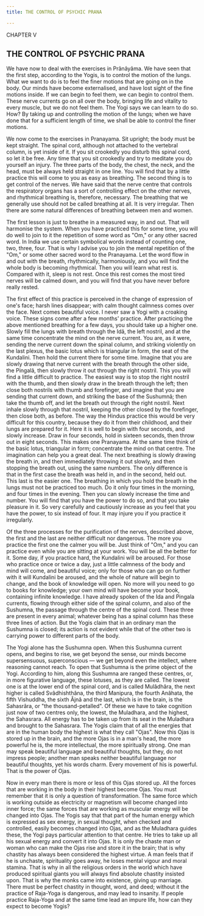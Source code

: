 ```yaml
---
title: THE CONTROL OF PSYCHIC PRANA

---
```





  

CHAPTER V

## THE CONTROL OF PSYCHIC PRANA

We have now to deal with the exercises in Prânâyâma. We have seen that
the first step, according to the Yogis, is to control the motion of the
lungs. What we want to do is to feel the finer motions that are going on
in the body. Our minds have become externalised, and have lost sight of
the fine motions inside. If we can begin to feel them, we can begin to
control them. These nerve currents go on all over the body, bringing
life and vitality to every muscle, but we do not feel them. The Yogi
says we can learn to do so. How? By taking up and controlling the motion
of the lungs; when we have done that for a sufficient length of time, we
shall be able to control the finer motions.

We now come to the exercises in Pranayama. Sit upright; the body must be
kept straight. The spinal cord, although not attached to the vertebral
column, is yet inside of it. If you sit crookedly you disturb this
spinal cord, so let it be free. Any time that you sit crookedly and try
to meditate you do yourself an injury. The three parts of the body, the
chest, the neck, and the head, must be always held straight in one line.
You will find that by a little practice this will come to you as easy as
breathing. The second thing is to get control of the nerves. We have
said that the nerve centre that controls the respiratory organs has a
sort of controlling effect on the other nerves, and rhythmical breathing
is, therefore, necessary. The breathing that we generally use should not
be called breathing at all. It is very irregular. Then there are some
natural differences of breathing between men and women.

The first lesson is just to breathe in a measured way, in and out. That
will harmonise the system. When you have practiced this for some time,
you will do well to join to it the repetition of some word as "Om," or
any other sacred word. In India we use certain symbolical words instead
of counting one, two, three, four. That is why I advise you to join the
mental repetition of the "Om," or some other sacred word to the
Pranayama. Let the word flow in and out with the breath, rhythmically,
harmoniously, and you will find the whole body is becoming rhythmical.
Then you will learn what rest is. Compared with it, sleep is not rest.
Once this rest comes the most tired nerves will be calmed down, and you
will find that you have never before really rested.

The first effect of this practice is perceived in the change of
expression of one's face; harsh lines disappear; with calm thought
calmness comes over the face. Next comes beautiful voice. I never saw a
Yogi with a croaking voice. These signs come after a few months'
practice. After practicing the above mentioned breathing for a few days,
you should take up a higher one. Slowly fill the lungs with breath
through the Idâ, the left nostril, and at the same time concentrate the
mind on the nerve current. You are, as it were, sending the nerve
current down the spinal column, and striking violently on the last
plexus, the basic lotus which is triangular in form, the seat of the
Kundalini. Then hold the current there for some time. Imagine that you
are slowly drawing that nerve current with the breath through the other
side, the Pingalâ, then slowly throw it out through the right nostril.
This you will find a little difficult to practice. The easiest way is to
stop the right nostril with the thumb, and then slowly draw in the
breath through the left; then close both nostrils with thumb and
forefinger, and imagine that you are sending that current down, and
striking the base of the Sushumnâ; then take the thumb off, and let the
breath out through the right nostril. Next inhale slowly through that
nostril, keeping the other closed by the forefinger, then close both, as
before. The way the Hindus practice this would be very difficult for
this country, because they do it from their childhood, and their lungs
are prepared for it. Here it is well to begin with four seconds, and
slowly increase. Draw in four seconds, hold in sixteen seconds, then
throw out in eight seconds. This makes one Pranayama. At the same time
think of the basic lotus, triangular in form; concentrate the mind on
that centre. The imagination can help you a great deal. The next
breathing is slowly drawing the breath in, and then immediately throwing
it out slowly, and then stopping the breath out, using the same numbers.
The only difference is that in the first case the breath was held in,
and in the second, held out. This last is the easier one. The breathing
in which you hold the breath in the lungs must not be practiced too
much. Do it only four times in the morning, and four times in the
evening. Then you can slowly increase the time and number. You will find
that you have the power to do so, and that you take pleasure in it. So
very carefully and cautiously increase as you feel that you have the
power, to six instead of four. It may injure you if you practice it
irregularly.

Of the three processes for the purification of the nerves, described
above, the first and the last are neither difficult nor dangerous. The
more you practice the first one the calmer you will be. Just think of
"Om," and you can practice even while you are sitting at your work. You
will be all the better for it. Some day, if you practice hard, the
Kundalini will be aroused. For those who practice once or twice a day,
just a little calmness of the body and mind will come, and beautiful
voice; only for those who can go on further with it will Kundalini be
aroused, and the whole of nature will begin to change, and the book of
knowledge will open. No more will you need to go to books for knowledge;
your own mind will have become your book, containing infinite knowledge.
I have already spoken of the Ida and Pingala currents, flowing through
either side of the spinal column, and also of the Sushumna, the passage
through the centre of the spinal cord. These three are present in every
animal; whatever being has a spinal column has these three lines of
action. But the Yogis claim that in an ordinary man the Sushumna is
closed; its action is not evident while that of the other two is
carrying power to different parts of the body.

The Yogi alone has the Sushumna open. When this Sushumna current opens,
and begins to rise, we get beyond the sense, our minds become
supersensuous, superconscious — we get beyond even the intellect, where
reasoning cannot reach. To open that Sushumna is the prime object of the
Yogi. According to him, along this Sushumna are ranged these centres,
or, in more figurative language, these lotuses, as they are called. The
lowest one is at the lower end of the spinal cord, and is called
Mulâdhâra, the next higher is called Svâdhishthâna, the third Manipura,
the fourth Anâhata, the fifth Vishuddha, the sixth Âjnâ and the last,
which is in the brain, is the Sahasrâra, or "the thousand-petalled". Of
these we have to take cognition just now of two centres only, the
lowest, the Muladhara, and the highest, the Sahasrara. All energy has to
be taken up from its seat in the Muladhara and brought to the Sahasrara.
The Yogis claim that of all the energies that are in the human body the
highest is what they call "Ojas". Now this Ojas is stored up in the
brain, and the more Ojas is in a man's head, the more powerful he is,
the more intellectual, the more spiritually strong. One man may speak
beautiful language and beautiful thoughts, but they, do not impress
people; another man speaks neither beautiful language nor beautiful
thoughts, yet his words charm. Every movement of his is powerful. That
is the power of Ojas.

Now in every man there is more or less of this Ojas stored up. All the
forces that are working in the body in their highest become Ojas. You
must remember that it is only a question of transformation. The same
force which is working outside as electricity or magnetism will become
changed into inner force; the same forces that are working as muscular
energy will be changed into Ojas. The Yogis say that that part of the
human energy which is expressed as sex energy, in sexual thought, when
checked and controlled, easily becomes changed into Ojas, and as the
Muladhara guides these, the Yogi pays particular attention to that
centre. He tries to take up all his sexual energy and convert it into
Ojas. It is only the chaste man or woman who can make the Ojas rise and
store it in the brain; that is why chastity has always been considered
the highest virtue. A man feels that if he is unchaste, spirituality
goes away, he loses mental vigour and moral stamina. That is why in all
the religious orders in the world which have produced spiritual giants
you will always find absolute chastity insisted upon. That is why the
monks came into existence, giving up marriage. There must be perfect
chastity in thought, word, and deed; without it the practice of
Raja-Yoga is dangerous, and may lead to insanity. If people practice
Raja-Yoga and at the same time lead an impure life, how can they expect
to become Yogis?


